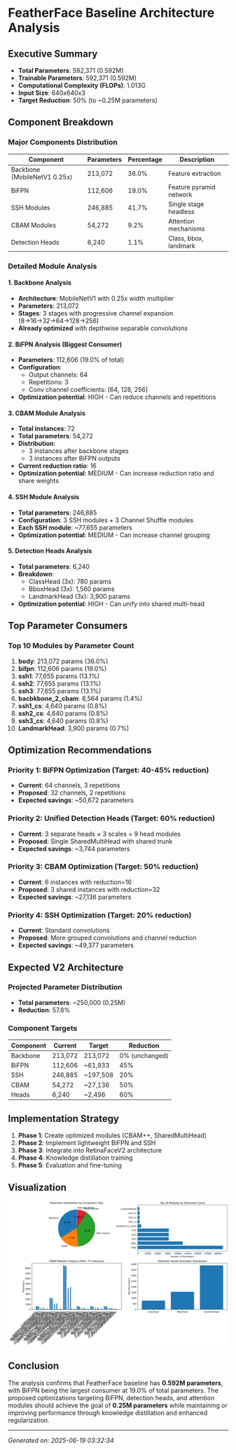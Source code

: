 # FeatherFace Baseline Architecture Analysis

## Executive Summary

- **Total Parameters**: 592,371 (0.592M)
- **Trainable Parameters**: 592,371 (0.592M)
- **Computational Complexity (FLOPs)**: 1.013G
- **Input Size**: 640x640x3
- **Target Reduction**: 50% (to ~0.25M parameters)

## Component Breakdown

### Major Components Distribution

| Component | Parameters | Percentage | Description |
|-----------|------------|------------|-------------|
| Backbone (MobileNetV1 0.25x) | 213,072 | 36.0% | Feature extraction |
| BiFPN | 112,606 | 19.0% | Feature pyramid network |
| SSH Modules | 246,885 | 41.7% | Single stage headless |
| CBAM Modules | 54,272 | 9.2% | Attention mechanisms |
| Detection Heads | 6,240 | 1.1% | Class, bbox, landmark |

### Detailed Module Analysis

#### 1. Backbone Analysis
- **Architecture**: MobileNetV1 with 0.25x width multiplier
- **Parameters**: 213,072
- **Stages**: 3 stages with progressive channel expansion (8→16→32→64→128→256)
- **Already optimized** with depthwise separable convolutions

#### 2. BiFPN Analysis (Biggest Consumer)
- **Parameters**: 112,606 (19.0% of total)
- **Configuration**: 
  - Output channels: 64
  - Repetitions: 3
  - Conv channel coefficients: [64, 128, 256]
- **Optimization potential**: HIGH - Can reduce channels and repetitions

#### 3. CBAM Module Analysis
- **Total instances**: 72
- **Total parameters**: 54,272
- **Distribution**:
  - 3 instances after backbone stages
  - 3 instances after BiFPN outputs
- **Current reduction ratio**: 16
- **Optimization potential**: MEDIUM - Can increase reduction ratio and share weights

#### 4. SSH Module Analysis
- **Total parameters**: 246,885
- **Configuration**: 3 SSH modules + 3 Channel Shuffle modules
- **Each SSH module**: ~77,655 parameters
- **Optimization potential**: MEDIUM - Can increase channel grouping

#### 5. Detection Heads Analysis
- **Total parameters**: 6,240
- **Breakdown**:
  - ClassHead (3x): 780 params
  - BboxHead (3x): 1,560 params
  - LandmarkHead (3x): 3,900 params
- **Optimization potential**: HIGH - Can unify into shared multi-head

## Top Parameter Consumers

### Top 10 Modules by Parameter Count

1. **body**: 213,072 params (36.0%)
2. **bifpn**: 112,606 params (19.0%)
3. **ssh1**: 77,655 params (13.1%)
4. **ssh2**: 77,655 params (13.1%)
5. **ssh3**: 77,655 params (13.1%)
6. **bacbkbone_2_cbam**: 8,564 params (1.4%)
7. **ssh1_cs**: 4,640 params (0.8%)
8. **ssh2_cs**: 4,640 params (0.8%)
9. **ssh3_cs**: 4,640 params (0.8%)
10. **LandmarkHead**: 3,900 params (0.7%)

## Optimization Recommendations

### Priority 1: BiFPN Optimization (Target: 40-45% reduction)
- **Current**: 64 channels, 3 repetitions
- **Proposed**: 32 channels, 2 repetitions
- **Expected savings**: ~50,672 parameters

### Priority 2: Unified Detection Heads (Target: 60% reduction)
- **Current**: 3 separate heads × 3 scales = 9 head modules
- **Proposed**: Single SharedMultiHead with shared trunk
- **Expected savings**: ~3,744 parameters

### Priority 3: CBAM Optimization (Target: 50% reduction)
- **Current**: 6 instances with reduction=16
- **Proposed**: 3 shared instances with reduction=32
- **Expected savings**: ~27,136 parameters

### Priority 4: SSH Optimization (Target: 20% reduction)
- **Current**: Standard convolutions
- **Proposed**: More grouped convolutions and channel reduction
- **Expected savings**: ~49,377 parameters

## Expected V2 Architecture

### Projected Parameter Distribution
- **Total parameters**: ~250,000 (0.25M)
- **Reduction**: 57.8%

### Component Targets
| Component | Current | Target | Reduction |
|-----------|---------|--------|-----------|
| Backbone | 213,072 | 213,072 | 0% (unchanged) |
| BiFPN | 112,606 | ~61,933 | 45% |
| SSH | 246,885 | ~197,508 | 20% |
| CBAM | 54,272 | ~27,136 | 50% |
| Heads | 6,240 | ~2,496 | 60% |

## Implementation Strategy

1. **Phase 1**: Create optimized modules (CBAM++, SharedMultiHead)
2. **Phase 2**: Implement lightweight BiFPN and SSH
3. **Phase 3**: Integrate into RetinaFaceV2 architecture
4. **Phase 4**: Knowledge distillation training
5. **Phase 5**: Evaluation and fine-tuning

## Visualization

![Parameter Distribution](architecture_params_distribution.png)

## Conclusion

The analysis confirms that FeatherFace baseline has **0.592M parameters**, with BiFPN being the largest consumer at 19.0% of total parameters. The proposed optimizations targeting BiFPN, detection heads, and attention modules should achieve the goal of **0.25M parameters** while maintaining or improving performance through knowledge distillation and enhanced regularization.

---
*Generated on: 2025-06-19 03:32:34*
